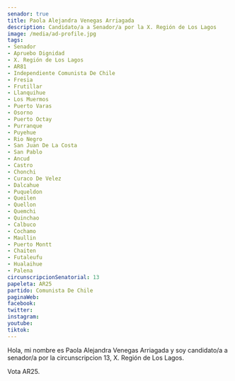 ```yaml
---
senador: true
title: Paola Alejandra Venegas Arriagada
description: Candidato/a a Senador/a por la X. Región de Los Lagos
image: /media/ad-profile.jpg
tags:
- Senador
- Apruebo Dignidad
- X. Región de Los Lagos
- AR81
- Independiente Comunista De Chile
- Fresia
- Frutillar
- Llanquihue
- Los Muermos
- Puerto Varas
- Osorno
- Puerto Octay
- Purranque
- Puyehue
- Rio Negro
- San Juan De La Costa
- San Pablo
- Ancud
- Castro
- Chonchi
- Curaco De Velez
- Dalcahue
- Puqueldon
- Queilen
- Quellon
- Quemchi
- Quinchao
- Calbuco
- Cochamo
- Maullin
- Puerto Montt
- Chaiten
- Futaleufu
- Hualaihue
- Palena
circunscripcionSenatorial: 13
papeleta: AR25
partido: Comunista De Chile
paginaWeb:
facebook:
twitter:
instagram:
youtube:
tiktok:
---
```

Hola, mi nombre es Paola Alejandra Venegas Arriagada y soy candidato/a a senador/a por la circunscripcion 13, X. Región de Los Lagos.

Vota AR25.
